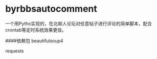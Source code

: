 # byrbbsautocomment

一个用Pytho实现的，在北邮人论坛对任意帖子进行评论的简单脚本，配合crontab等定时系统效果更佳。

####依赖包
beautifulsoup4

requests
